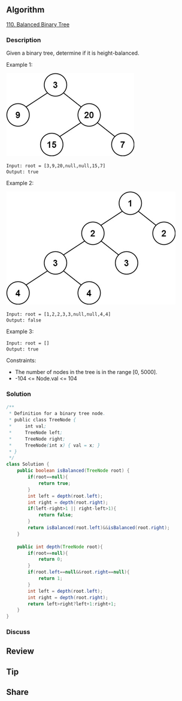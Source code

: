 ## Algorithm

[110. Balanced Binary Tree](https://leetcode.com/problems/balanced-binary-tree/)

### Description

Given a binary tree, determine if it is height-balanced.

Example 1:

![](assets/20221224-8541df04.png)

```
Input: root = [3,9,20,null,null,15,7]
Output: true
```


Example 2:

![](assets/20221224-ecd57b30.png)

```
Input: root = [1,2,2,3,3,null,null,4,4]
Output: false
```

Example 3:

```
Input: root = []
Output: true
```

Constraints:

- The number of nodes in the tree is in the range [0, 5000].
- -104 <= Node.val <= 104

### Solution

```java
/**
 * Definition for a binary tree node.
 * public class TreeNode {
 *     int val;
 *     TreeNode left;
 *     TreeNode right;
 *     TreeNode(int x) { val = x; }
 * }
 */
class Solution {
    public boolean isBalanced(TreeNode root) {
        if(root==null){
            return true;
        }
        int left = depth(root.left);
        int right = depth(root.right);
        if(left-right>1 || right-left>1){
            return false;
        }
        return isBalanced(root.left)&&isBalanced(root.right);
    }

    public int depth(TreeNode root){
        if(root==null){
            return 0;
        }
        if(root.left==null&&root.right==null){
            return 1;
        }
        int left = depth(root.left);
        int right = depth(root.right);
        return left>right?left+1:right+1;
    }
}
```

### Discuss

## Review


## Tip


## Share
